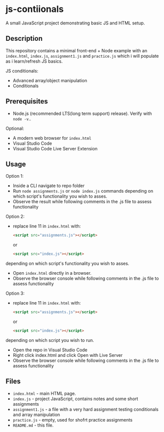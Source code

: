 # js-contiionals

A small JavaScript project demonstrating basic JS and HTML setup.

## Description

This repository contains a minimal front-end + Node example with an `index.html`, `index.js`, `assignment1.js` and `practice.js` which i will populate as i learn/refresh JS basics.

JS conditionals:

- Advanced array/object manipulation
- Conditionals

## Prerequisites

- Node.js (recommended LTS(long term support) release). Verify with `node -v`..

Optional:

- A modern web browser for `index.html`
- Visual Studio Code
- Visual Studio Code Live Server Extension

## Usage

Option 1:

- Inside a CLI navigate to repo folder
- Run `node assignments.js` or `node index.js` commands depending on which script's functionality you wish to asses.
- Observe the result while following comments in the .js file to assess functionality

Option 2:

- replace line 11 in `index.html` with:

  ```html
  <script src="assignments.js"></script>
  ```

  or

    ```html
  <script src="index.js"></script>
  ```

depending on which script's functionality you wish to asses.

- Open `index.html` directly in a browser.
- Observe the browser console while following comments in the .js file to assess functionality

Option 3:

- replace line 11 in `index.html` with:

  ```html
  <script src="assignments.js"></script>
  ```

  or

    ```html
  <script src="index.js"></script>
  ```

depending on which script you wish to run.

- Open the repo in Visual Studio Code
- Right click index.html and click Open with Live Server
- Observe the browser console while following comments in the .js file to assess functionality

## Files

- `index.html` - main HTML page.
- `index.js` - project JavaScript, contains notes and some short assignments
- `assignment1.js` - a file with a very hard assignment testing conditionals and array manipulation
- `practice.js` - empty, used for shofrt practice assignments
- `README.md` - this file.
